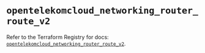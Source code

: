 # `opentelekomcloud_networking_router_route_v2`

Refer to the Terraform Registry for docs: [`opentelekomcloud_networking_router_route_v2`](https://registry.terraform.io/providers/opentelekomcloud/opentelekomcloud/1.36.28/docs/resources/networking_router_route_v2).
